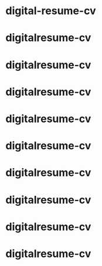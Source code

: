 # digital-resume-cv
# digitalresume-cv
# digitalresume-cv
# digitalresume-cv
# digitalresume-cv
# digitalresume-cv
# digitalresume-cv
# digitalresume-cv
# digitalresume-cv
# digitalresume-cv
